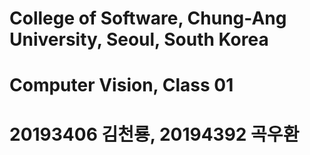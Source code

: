 # College of Software, Chung-Ang University, Seoul, South Korea
# Computer Vision, Class 01
# 20193406 김천룡, 20194392 곡우환
